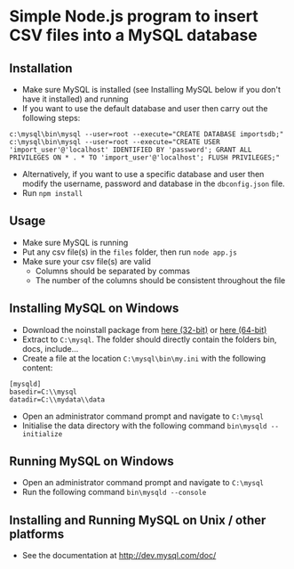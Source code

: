 # Simple Node.js program to insert CSV files into a MySQL database

## Installation
- Make sure MySQL is installed (see Installing MySQL below if you don't have it installed) and running
- If you want to use the default database and user then carry out the following steps:
```
c:\mysql\bin\mysql --user=root --execute="CREATE DATABASE importsdb;"
c:\mysql\bin\mysql --user=root --execute="CREATE USER 'import_user'@'localhost' IDENTIFIED BY 'password'; GRANT ALL PRIVILEGES ON * . * TO 'import_user'@'localhost'; FLUSH PRIVILEGES;"
```
- Alternatively, if you want to use a specific database and user then modify the username, password and database in the `dbconfig.json` file.
- Run `npm install`

## Usage
- Make sure MySQL is running
- Put any csv file(s) in the `files` folder, then run `node app.js`
- Make sure your csv file(s) are valid
  - Columns should be separated by commas
  - The number of the columns should be consistent throughout the file

## Installing MySQL on Windows
- Download the noinstall package from [here (32-bit)](http://dev.mysql.com/downloads/file/?id=464459) or [here (64-bit)](http://dev.mysql.com/downloads/file/?id=464460)
- Extract to `C:\mysql`. The folder should directly contain the folders bin, docs, include...
- Create a file at the location `C:\mysql\bin\my.ini` with the following content:
```
[mysqld]
basedir=C:\\mysql
datadir=C:\\mydata\\data
```
- Open an administrator command prompt and navigate to `C:\mysql`
- Initialise the data directory with the following command `bin\mysqld --initialize`

## Running MySQL on Windows
- Open an administrator command prompt and navigate to `C:\mysql`
- Run the following command `bin\mysqld --console`

## Installing and Running MySQL on Unix / other platforms
- See the documentation at http://dev.mysql.com/doc/